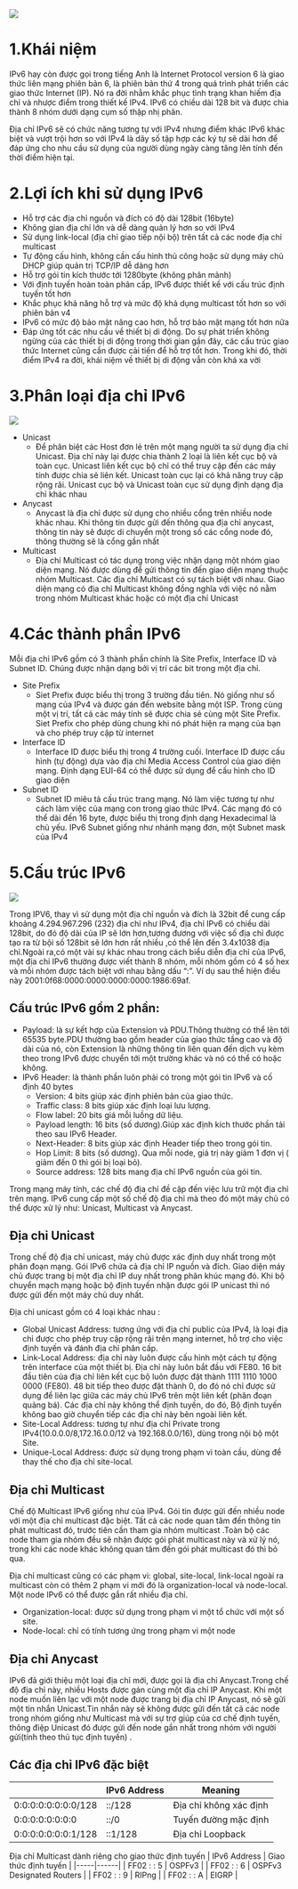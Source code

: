 <img src="https://maychuviet.vn/wp-content/uploads/2019/05/cau-truc-ipv6-banner-700x450-1.png">

# 1.Khái niệm
IPv6 hay còn được gọi trong tiếng Anh là Internet Protocol version 6 là giao thức liên mạng phiên bản 6, là phiên bản thứ 4 trong quá trình phát triển các giao thức Internet (IP). Nó ra đời nhằm khắc phục tình trạng khan hiếm địa chỉ và nhược điểm trong thiết kế IPv4. IPv6 có chiều dài 128 bit và được chia thành 8 nhóm dưới dạng cụm số thập nhị phân.

Địa chỉ IPv6 sẽ có chức năng tương tự với IPv4 nhưng điểm khác IPv6 khác biệt và vượt trội hơn so với IPv4 là dãy số tập hợp các ký tự sẽ dài hơn để đáp ứng cho nhu cầu sử dụng của người dùng ngày càng tăng lên tính đến thời điểm hiện tại.

# 2.Lợi ích khi sử dụng IPv6
- Hỗ trợ các địa chỉ nguồn và đích có độ dài 128bit (16byte)
- Không gian địa chỉ lớn và dễ dàng quản lý hơn so với IPv4
- Sử dụng link-local (địa chỉ giao tiếp nội bộ) trên tất cả các node địa chỉ multicast
- Tự động cấu hình, không cần cấu hình thủ công hoặc sử dụng máy chủ DHCP giúp quản trị TCP/IP dễ dàng hơn
- Hỗ trợ gói tin kích thước tới 1280byte (không phân mảnh)
- Với định tuyến hoàn toàn phân cấp, IPv6 được thiết kế với cấu trúc định tuyến tốt hơn
- Khắc phục khả năng hỗ trợ và mức độ khả dụng multicast tốt hơn so với phiên bản v4
- IPv6 có mức độ bảo mật nâng cao hơn, hỗ trợ bảo mật mạng tốt hơn nữa
- Đáp ứng tốt các nhu cầu về thiết bị di động. Do sự phát triển không ngừng của các thiết bị di động trong thời gian gần đây, các cấu trúc giao thức Internet cũng cần được cải tiến để hỗ trợ tốt hơn. Trong khi đó, thời điểm IPv4 ra đời, khái niệm về thiết bị di động vẫn còn khá xa vời
# 3.Phân loại địa chỉ IPv6
<img src="https://st.quantrimang.com/photos/image/2017/08/17/cac-loai-dia-chi-IPv6.gif">

- Unicast
  - Để phân biệt các Host đơn lẻ trên một mạng người ta sử dụng địa chỉ Unicast. Địa chỉ này lại được chia thành 2 loại là liên kết cục bộ và toàn cục. Unicast liên kết cục bộ chỉ có thể truy cập đến các máy tính được chia sẻ liên kết. Unicast toàn cục lại có khả năng truy cập rộng rãi. Unicast cục bộ và Unicast toàn cục sử dụng định dạng địa chỉ khác nhau
- Anycast
  - Anycast là địa chỉ được sử dụng cho nhiều cổng trên nhiều node khác nhau. Khi thông tin được gửi đến thông qua địa chỉ anycast, thông tin này sẽ được di chuyển một trong số các cổng node đó, thông thường sẽ là cổng gần nhất
- Multicast
  - Địa chỉ Multicast có tác dụng trong việc nhận dạng một nhóm giao diện mạng. Nó được dùng để gửi thông tin đến giao diện mạng thuộc nhóm Multicast. Các địa chỉ Multicast có sự tách biệt với nhau. Giao diện mạng có địa chỉ Multicast không đồng nghĩa với việc nó nằm trong nhóm Multicast  khác hoặc có một địa chỉ Unicast
# 4.Các thành phần IPv6
Mỗi địa chỉ IPv6 gồm có 3 thành phần chính là Site Prefix, Interface ID và Subnet ID. Chúng được nhận dạng bởi vị trí các bit trong một địa chỉ.
- Site Prefix
  - Siet Prefix được biểu thị trong 3 trường đầu tiên. Nó giống như số mạng của IPv4 và được gán đến website bằng một ISP. Trong cùng một vị trí, tất cả các máy tính sẽ được chia sẻ cùng một Site Prefix. Siet Prefix cho phép dùng chung khi nó phát hiện ra mạng của bạn và cho phép truy cập từ internet
- Interface ID
  - Interface ID được biểu thị trong 4 trường cuối. Interface ID được cấu hình (tự động) dựa vào địa chỉ Media Access Control của giao diện mạng. Định dạng EUI-64 có thể được sử dụng để cấu hình cho ID giao diện
- Subnet ID
  - Subnet ID miêu tả cấu trúc trang mạng. Nó làm việc tương tự như cách làm việc của mạng con trong giao thức IPv4. Các mạng đó có thể dài đến 16 byte, được biểu thị trong định dạng Hexadecimal là chủ yếu. IPv6 Subnet giống như nhánh mạng đơn, một Subnet mask của IPv4
# 5.Cấu trúc IPv6
<img src="https://123host.vn/wp-content/uploads/2016/11/86.jpg">

Trong IPV6, thay vì sử dụng một địa chỉ nguồn và đích là 32bit để cung cấp khoảng 4.294.967.296 (232) địa chỉ  như IPv4, địa chỉ IPv6 có chiều dài 128bit, do đó độ dài của IP sẽ lớn hơn,tương đương với việc số địa chỉ được tạo ra từ bội số 128bit sẽ lớn hơn rất nhiều ,có thể lên đến 3.4x1038 địa chỉ.Ngoài ra,có một vài sự khác nhau trong cách biểu diễn địa chỉ của IPv6, một địa chỉ IPv6 thường được viết thành 8 nhóm, mỗi nhóm gồm có 4 số hex và mỗi nhóm được tách biệt với nhau bằng dấu “:”. Ví dụ sau thể hiện điều này 2001:0f68:0000:0000:0000:0000:1986:69af.

## Cấu trúc IPv6 gồm 2 phần:
- Payload: là sự kết hợp của Extension và PDU.Thông thường có thể lên tới 65535 byte.PDU thường bao gồm header của giao thức tầng cao và độ dài của nó, còn Extension là những thông tin liên quan đến dịch vụ kèm theo trong IPv6 được chuyển tới một trường khác và nó có thể có hoặc không.
- IPv6 Header: là thành phần luôn phải có trong một gói tin IPv6 và cố định 40 bytes
  - Version: 4 bits giúp xác định phiên bản của giao thức.
  - Traffic class: 8 bits giúp xác định loại lưu lượng.
  - Flow label: 20 bits giá mỗi luồng dữ liệu.
  - Payload length: 16 bits (số dương).Giúp xác định kích thước phần tải theo sau IPv6 Header.
  - Next-Header: 8 bits giúp xác định Header tiếp theo trong gói  tin.
  - Hop Limit: 8 bits (số dương). Qua mỗi node, giá trị này giảm 1 đơn vị ( giảm đến 0 thì gói bị loại bỏ).
  - Source address: 128 bits mang địa chỉ IPv6 nguồn của gói tin.
 
 Trong mạng máy tính, các chế độ địa chỉ đề cập đến việc lưu trữ một địa chỉ trên mạng. IPv6 cung cấp một số chế độ địa chỉ mà theo đó một máy chủ có thể được xử lý như: Unicast, Multicast và Anycast.
 ## Địa chỉ Unicast
 Trong chế độ địa chỉ unicast, máy chủ được xác định duy nhất trong một phân đoạn mạng. Gói IPv6 chứa cả địa chỉ IP nguồn và đích. Giao diện máy chủ được trang bị một địa chỉ IP duy nhất trong phân khúc mạng đó. Khi bộ chuyển mạch mạng hoặc bộ định tuyến nhận được gói IP unicast thì nó được gửi đến một máy chủ duy nhất.
 
 Địa chỉ unicast gồm có 4 loại khác nhau :
- Global Unicast Address: tương ứng với địa chỉ public của IPv4, là loại địa chỉ được cho phép truy cập rộng rãi trên mạng internet, hỗ trợ cho việc định tuyến và đánh địa chỉ phân cấp.
- Link-Local Address: địa chỉ này luôn được cấu hình một cách tự động trên interface của một thiết bị. Địa chỉ này luôn bắt đầu với FE80. 16 bit đầu tiên của địa chỉ liên kết cục bộ luôn được đặt thành 1111 1110 1000 0000 (FE80). 48 bit tiếp theo được đặt thành 0, do đó nó chỉ được sử dụng để liên lạc giữa các máy chủ IPv6 trên một liên kết (phân đoạn quảng bá). Các địa chỉ này không thể định tuyến, do đó, Bộ định tuyến không bao giờ chuyển tiếp các địa chỉ này bên ngoài liên kết.
- Site-Local Address: tương tự như địa chỉ Private trong IPv4(10.0.0.0/8,172.16.0.0/12 và 192.168.0.0/16), dùng trong nội bộ một Site.
- Unique-Local Address: được sử dụng trong phạm vi toàn cầu, dùng để thay thế cho địa chỉ site-local.
## Địa chỉ Multicast
Chế độ Multicast IPv6 giống như của IPv4. Gói tin được gửi đến nhiều node với một địa chỉ multicast đặc biệt. Tất cả các node quan tâm đến thông tin phát multicast đó, trước tiên cần tham gia nhóm multicast .Toàn bộ các node tham gia nhóm đều sẽ nhận được gói phát multicast này và xử lý nó, trong khi các node khác không quan tâm đến gói phát multicast đó thì bỏ qua.

Địa chỉ multicast cũng có các phạm vi: global, site-local, link-local ngoài ra multicast còn có thêm 2 phạm vi mới đó là organization-local và node-local. Một node IPv6 có thể được gắn rất nhiều địa chỉ.
- Organization-local: được sử dụng trong phạm vi một tổ chức với một số site.
- Node-local: chỉ có tính tương ứng trong phạm vi một node 
## Địa chỉ Anycast
IPv6 đã giới thiệu một loại địa chỉ mới, được gọi là địa chỉ Anycast.Trong chế độ địa chỉ này, nhiều Hosts được gán cùng một địa chỉ IP Anycast. Khi một node muốn liên lạc với một node được trang bị địa chỉ IP Anycast, nó sẽ gửi một tin nhắn Unicast.Tin nhắn này sẽ không được gửi đến tất cả các node trong nhóm giống như Multicast mà với sự trợ giúp của cơ chế định tuyến, thông điệp Unicast đó được gửi đến node gần nhất trong nhóm với người gửi(tính theo thủ tục định tuyến) . 
## Các địa chỉ IPv6 đặc biệt
|       | IPv6 Address | Meaning |
|----|-----|------|
|0:0:0:0:0:0:0:0/128|::/128|Địa chỉ không xác định|
|0:0:0:0:0:0:0:0|::/0|Tuyến đường mặc định|
|0:0:0:0:0:0:0:1/128|::1/128|Địa chỉ Loopback|

Địa chỉ Multicast dành riêng cho giao thức định tuyến
| IPv6 Address | Giao thức định tuyến |
|-----|------|
| FF02 : : 5 | OSPFv3 |
| FF02 : : 6 | OSPFv3 Designated Routers |
| FF02 : : 9 | RIPng |
| FF02 : : A | EIGRP |


